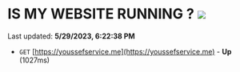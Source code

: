 # IS MY WEBSITE RUNNING ? [![](https://img.shields.io/static/v1?label=Sponsor&message=%E2%9D%A4&logo=GitHub&color=%23fe8e86)](https://github.com/sponsors/<username>)

Last updated: **5/29/2023, 6:22:38 PM**

- `GET` [https://youssefservice.me](https://youssefservice.me) - **Up** (1027ms)
